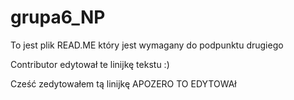 # grupa6_NP

 To jest plik READ.ME który jest wymagany do podpunktu drugiego

Contributor edytował te linijkę tekstu :)



Cześć zedytowałem tą linijkę
APOZERO TO EDYTOWAł
